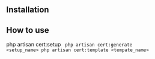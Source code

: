 ## Installation

## How to use

php artisan cert:setup <code>
php artisan cert:generate <setup_name>
php artisan cert:template <tempate_name>

